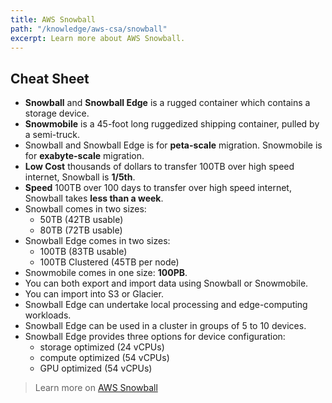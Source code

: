 ```yaml
---
title: AWS Snowball
path: "/knowledge/aws-csa/snowball"
excerpt: Learn more about AWS Snowball.
---
```


## Cheat Sheet

- **Snowball** and **Snowball Edge** is a rugged container which contains a storage device.
- **Snowmobile** is a 45-foot long ruggedized shipping container, pulled by a semi-truck.
- Snowball and Snowball Edge is for **peta-scale** migration. Snowmobile is for **exabyte-scale** migration.
- **Low Cost** thousands of dollars to transfer 100TB over high speed internet, Snowball is **1/5th**.
- **Speed** 100TB over 100 days to transfer over high speed internet, Snowball takes **less than a week**.
- Snowball comes in two sizes:
  - 50TB (42TB usable)
  - 80TB (72TB usable)
- Snowball Edge comes in two sizes:
  - 100TB (83TB usable)
  - 100TB Clustered (45TB per node)
- Snowmobile comes in one size: **100PB**.
- You can both export and import data using Snowball or Snowmobile.
- You can import into S3 or Glacier.
- Snowball Edge can undertake local processing and edge-computing workloads.
- Snowball Edge can be used in a cluster in groups of 5 to 10 devices.
- Snowball Edge provides three options for device configuration:
  - storage optimized (24 vCPUs)
  - compute optimized (54 vCPUs)
  - GPU optimized (54 vCPUs)

> Learn more on [AWS Snowball](https://aws.amazon.com/snowball/)
